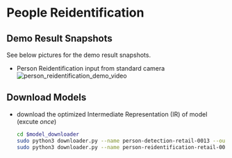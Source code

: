# People Reidentification
## Demo Result Snapshots
See below pictures for the demo result snapshots.
* Person Reidentification input from standard camera
![person_reidentification_demo_video](https://github.com/intel/ros2_openvino_toolkit/blob/doc-ov.2020.3/data/images/person-reidentification.gif "person reidentification demo video")
## Download Models
* download the optimized Intermediate Representation (IR) of model (excute _once_)<br>
  ```bash
  cd $model_downloader
  sudo python3 downloader.py --name person-detection-retail-0013 --output_dir /opt/openvino_toolkit/models/person-detection/output
  sudo python3 downloader.py --name person-reidentification-retail-0076 --output_dir /opt/openvino_toolkit/models/person-reidentification/output
  ```

